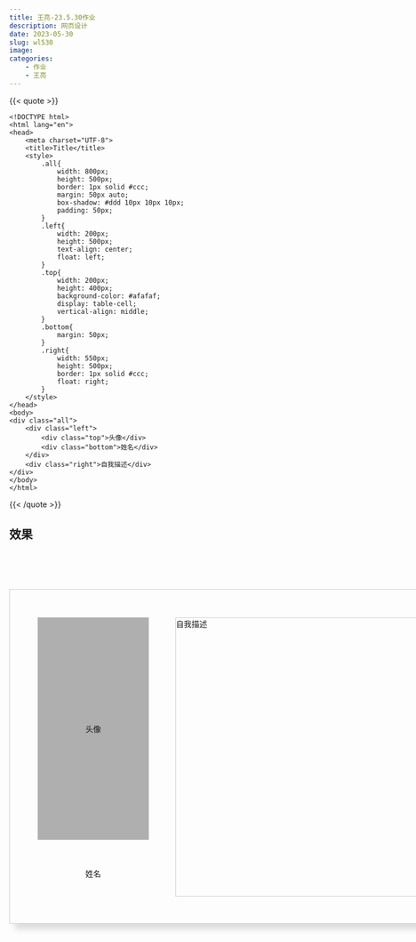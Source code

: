 ```yaml
---
title: 王亮-23.5.30作业
description: 网页设计
date: 2023-05-30
slug: wl530
image: 
categories:
    - 作业
    - 王亮
---
```

{{< quote >}}
```
<!DOCTYPE html>
<html lang="en">
<head>
    <meta charset="UTF-8">
    <title>Title</title>
    <style>
        .all{
            width: 800px;
            height: 500px;
            border: 1px solid #ccc;
            margin: 50px auto;
            box-shadow: #ddd 10px 10px 10px;
            padding: 50px;
        }
        .left{
            width: 200px;
            height: 500px;
            text-align: center;
            float: left;
        }
        .top{
            width: 200px;
            height: 400px;
            background-color: #afafaf;
            display: table-cell;
            vertical-align: middle;
        }
        .bottom{
            margin: 50px;
        }
        .right{
            width: 550px;
            height: 500px;
            border: 1px solid #ccc;
            float: right;
        }
    </style>
</head>
<body>
<div class="all">
    <div class="left">
        <div class="top">头像</div>
        <div class="bottom">姓名</div>
    </div>
    <div class="right">自我描述</div>
</div>
</body>
</html>
```
{{< /quote >}}
## 效果
<br>
<!DOCTYPE html>
<html lang="en">
<head>
    <meta charset="UTF-8">
    <title>Title</title>
    <style>
        .all{
            width: 800px;
            height: 500px;
            border: 1px solid #ccc;
            margin: 50px auto;
            box-shadow: #ddd 10px 10px 10px;
            padding: 50px;
        }
        .left{
            width: 200px;
            height: 500px;
            text-align: center;
            float: left;
        }
        .top{
            width: 200px;
            height: 400px;
            background-color: #afafaf;
            display: table-cell;
            vertical-align: middle;
        }
        .bottom{
            margin: 50px;
        }
        .right{
            width: 550px;
            height: 500px;
            border: 1px solid #ccc;
            float: right;
        }
    </style>
</head>
<body>
<div class="all">
    <div class="left">
        <div class="top">头像</div>
        <div class="bottom">姓名</div>
    </div>
    <div class="right">自我描述</div>
</div>
</body>
</html>
<br>